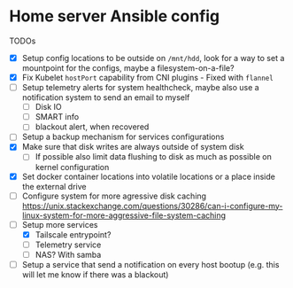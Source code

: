 # Home server Ansible config

TODOs
- [x] Setup config locations to be outside on `/mnt/hdd`, look for a way to set a mountpoint for the configs, maybe a filesystem-on-a-file?
- [x] Fix Kubelet `hostPort` capability from CNI plugins - Fixed with `flannel`
- [ ] Setup telemetry alerts for system healthcheck, maybe also use a notification system to send an email to myself
    - [ ] Disk IO
    - [ ] SMART info
    - [ ] blackout alert, when recovered
- [ ] Setup a backup mechanism for services configurations
- [x] Make sure that disk writes are always outside of system disk
    - [ ] If possible also limit data flushing to disk as much as possible on kernel configuration
- [x] Set docker container locations into volatile locations or a place inside the external drive
- [ ] Configure system for more agressive disk caching
      https://unix.stackexchange.com/questions/30286/can-i-configure-my-linux-system-for-more-aggressive-file-system-caching
- [ ] Setup more services
    - [x] Tailscale entrypoint?
    - [ ] Telemetry service
    - [ ] NAS? With samba
- [ ] Setup a service that send a notification on every host bootup (e.g. this will let me know if there was a blackout)
